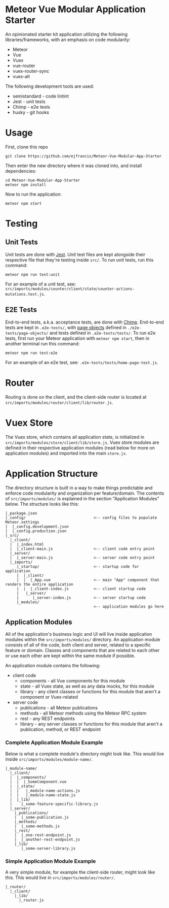 # Meteor Vue Modular Application Starter

An opinionated starter kit application utilizing the following libraries/frameworks, with an emphasis on code modularity:

* Meteor
* Vue
* Vuex
* vue-router
* vuex-router-sync
* vuex-alt

The following development tools are used:

* semistandard - code lintint
* Jest - unit tests
* Chimp - e2e tests
* husky - git hooks

# Usage

First, clone this repo 

```
git clone https://github.com/ejfrancis/Meteor-Vue-Modular-App-Starter
```

Then enter the new directory where it was cloned into, and install dependencies:

```
cd Meteor-Vue-Modular-App-Starter
meteor npm install
```

Now to run the application:

```
meteor npm start
```
# Testing
## Unit Tests
Unit tests are done with [Jest](https://facebook.github.io/jest/). Unit test files are kept alongside their respective file that they're testing inside `src/`.  To run unit tests, run this command:
```
meteor npm run test:unit
```
For an example of a unit test, see: `src/imports/modules/counter/client/state/counter-actions-mutations.test.js`.

## E2E Tests
End-to-end tests, a.k.a. acceptance tests, are done with [Chimp](https://chimp.readme.io/). End-to-end tests are kept in `.e2e-tests/`, with [page objects](http://webdriver.io/guide/testrunner/pageobjects.html) defined in `./e2e-tests/page-objects/` and tests defined in `.e2e-tests/tests/`. To run e2e tests, first run your Meteor application with `meteor npm start`, then in another terminal  run this command:

```
meteor npm run test:e2e
```
For an example of an e2e test, see: `.e2e-tests/tests/home-page-test.js`.

# Router
Routing is done on the client, and the client-side router is located at `src/imports/modules/router/client/lib/router.js`.

# Vuex Store
The Vuex store, which contains all application state, is initialized in `src/imports/modules/store/client/lib/store.js`. Vuex store modules are defined in their respective application modules (read below for more on application modules) and imported into the main `store.js`.

# Application Structure

The directory structure is built in a way to make things predictable and enforce code modularity and organization per feature/domain. The contents of `src/imports/modules/` is explained in the section "Application Modules" below. The structure looks like this:

```
|_package.json
|_config/                              <-- config files to populate Meteor.settings
|  |_config.development.json
|  |_config.production.json
|_src/
  |_client/                         
  |  |_index.html
  |  |_client-main.js                  <-- client code entry point
  |_server/
  |  |_server-main.js                  <-- server code entry point
  |_imports/
     |_startup/                        <-- startup code for application
     |  |_client/
     |  |  |_App.vue                   <-- main "App" component that renders the entire application
     |  |  |_client-index.js           <-- client startup code
     |   |_server/
     |      |_server-index.js          <-- server startup code
     |_modules/
                                       <-- application modules go here 
```

## Application Modules

All of the application's business logic and UI will live inside application modules within the `src/imports/modules/` directory. An application module consists of all of the code, both client and server, related to a specific feature or domain. Classes and components that are related to each other or use each other are kept within the same module if possible.

An application module contains the following:
* client code
  * components - all Vue components for this module
  * state - all Vuex state, as well as any data mocks, for this module
  * library - any client classes or functions for this module that aren't a component or Vuex-related
* server code
  * publications - all Meteor publications
  * methods - all Meteor methods using the Meteor RPC system
  * rest - any REST endpoints
  * library - any server classes or functions for this module that aren't a publication, method, or REST endpoint

### Complete Application Module Example
Below is what a complete module's directory might look like. This would live inside `src/imports/modules/module-name/`.
```
|_module-name/
  |_client/
  |  |_components/
  |  |  |_SomeComponent.vue
  |  |_state/
  |  |   |_module-name-actions.js
  |  |   |_module-name-state.js
  |  |_lib/
  |    |_some-feature-specific-library.js
  |_server/
    |_publications/
    |  |_some-publication.js
    |_methods/
    |  |_some-methods.js
    |_rest/
    |  |_one-rest-endpoint.js
    |  |_another-rest-endpoint.js
    |_lib/
       |_some-server-library.js
```

### Simple Application Module Example

A very simple module, for example the client-side router, might look like this. This would live in `src/imports/modules/router/`.
```
|_router/
  |_client/
    |_lib/
      |_router.js
```